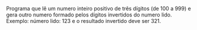 Programa que lê um numero inteiro positivo de três dígitos (de 100 a 999) e gera outro numero formado pelos dígitos invertidos do numero lido. Exemplo: número lido: 123 e o resultado invertido deve ser 321.
